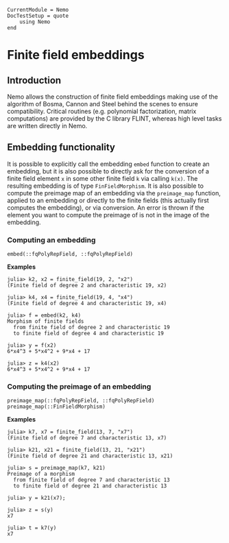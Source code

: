 ```@meta
CurrentModule = Nemo
DocTestSetup = quote
    using Nemo
end
```

# Finite field embeddings

## Introduction

Nemo allows the construction of finite field embeddings making use of the
algorithm of Bosma, Cannon and Steel behind the scenes to ensure compatibility.
Critical routines (e.g. polynomial factorization, matrix computations) are
provided by the C library FLINT, whereas high level tasks are written directly in Nemo.

## Embedding functionality

It is possible to explicitly call the embedding `embed` function to create an embedding,
but it is also possible to directly ask for the conversion of a finite field element `x` in
some other finite field `k` via calling `k(x)`. The resulting embedding is of
type `FinFieldMorphism`. It is also possible to
compute the preimage map of an embedding via the `preimage_map` function, applied to an
embedding or directly to the finite fields (this actually first computes the
embedding), or via conversion. An error is thrown if the element you want to
compute the preimage of is not in the image of the embedding.

### Computing an embedding

```@docs
embed(::fqPolyRepField, ::fqPolyRepField)
```

**Examples**

```jldoctest; filter = r"[gG]F"
julia> k2, x2 = finite_field(19, 2, "x2")
(Finite field of degree 2 and characteristic 19, x2)

julia> k4, x4 = finite_field(19, 4, "x4")
(Finite field of degree 4 and characteristic 19, x4)

julia> f = embed(k2, k4)
Morphism of finite fields
  from finite field of degree 2 and characteristic 19
  to finite field of degree 4 and characteristic 19

julia> y = f(x2)
6*x4^3 + 5*x4^2 + 9*x4 + 17

julia> z = k4(x2)
6*x4^3 + 5*x4^2 + 9*x4 + 17
```

### Computing the preimage of an embedding

```@docs
preimage_map(::fqPolyRepField, ::fqPolyRepField)
preimage_map(::FinFieldMorphism)
```

**Examples**

```jldoctest
julia> k7, x7 = finite_field(13, 7, "x7")
(Finite field of degree 7 and characteristic 13, x7)

julia> k21, x21 = finite_field(13, 21, "x21")
(Finite field of degree 21 and characteristic 13, x21)

julia> s = preimage_map(k7, k21)
Preimage of a morphism
  from finite field of degree 7 and characteristic 13
  to finite field of degree 21 and characteristic 13

julia> y = k21(x7);

julia> z = s(y)
x7

julia> t = k7(y)
x7
```
